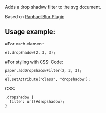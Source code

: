 Adds a drop shadow filter to the svg document.

Based on [Raphael Blur Plugin](https://github.com/DmitryBaranovskiy/raphael/blob/master/plugins/raphael.blur.js)

Usage example:
--------------

#For each element:

    el.dropShadow(2, 3, 3);

#For styling with CSS:
Code:

    paper.addDropShadowFilter(2, 3, 3);
    ...
    el.setAttribute("class", "dropshadow");

CSS:

    .dropshadow {
      filter: url(#dropshadow);
    }